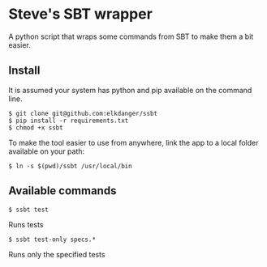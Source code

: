 # Steve's SBT wrapper

A python script that wraps some commands from SBT to make them a bit easier.

## Install

It is assumed your system has python and pip available on the command line.

```
$ git clone git@github.com:elkdanger/ssbt
$ pip install -r requirements.txt
$ chmod +x ssbt
```

To make the tool easier to use from anywhere, link the app to a local folder available on your path:

```
$ ln -s $(pwd)/ssbt /usr/local/bin
```

## Available commands

`$ ssbt test`

Runs tests

`$ ssbt test-only specs.*`

Runs only the specified tests

